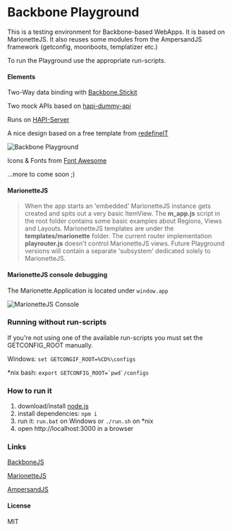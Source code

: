 # Backbone Playground

This is a testing environment for Backbone-based WebApps. It is based on MarionetteJS.
It also reuses some modules from the AmpersandJS framework (getconfig, moonboots, templatizer etc.)

To run the Playground use the appropriate run-scripts.

#### Elements

Two-Way data binding with [Backbone.Stickit](http://nytimes.github.io/backbone.stickit/)

Two mock APIs based on [hapi-dummy-api](https://github.com/HenrikJoreteg/hapi-dummy-api)

Runs on [HAPI-Server](http://hapijs.com)

A nice design based on a free template from [redefineIT](http://redefineinfotech.com/5-free-bootstrap-html-templates/)

![Backbone Playground](http://q40.imgup.net/backbone_p1d5e.png "Playground Screenshot")

Icons & Fonts from [Font Awesome](http://fortawesome.github.io/Font-Awesome/)

...more to come soon ;)

#### MarionetteJS

> When the app starts an 'embedded' MarionetteJS instance gets created and spits out a very basic ItemView. 
The __m_app.js__ script in the root folder contains some basic examples about Regions, Views and Layouts.
MarionetteJS templates are under the __templates/marionette__ folder. The current router implementation __playrouter.js__
doesn't control MarionetteJS views. Future Playground versions will contain a separate 'subsystem'
dedicated solely to MarionetteJS.

#### MarionetteJS console debugging

The Marionette.Application is located under `window.app` 

![MarionetteJS Console](http://t88.imgup.net/marionette5d70.png "MarionetteJS")

### Running without run-scripts
If you're not using one of the available run-scripts you must set the GETCONFIG_ROOT manually.

Windows: 
`set GETCONGIF_ROOT=%CD%\configs`

*nix bash:
`` export GETCONFIG_ROOT=`pwd`/configs ``

### How to run it

1. download/install [node.js](http://nodejs.org/)
1. install dependencies: `npm i`
1. run it: `run.bat` on Windows or `./run.sh` on *nix
1. open http://localhost:3000 in a browser

### Links

[BackboneJS](http://backbonejs.org)

[MarionetteJS](http://marionettejs.com)

[AmpersandJS](http://ampersandjs.com)

#### License

MIT
